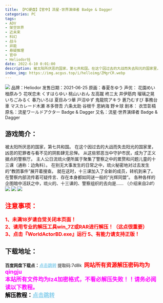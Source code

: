 ```yaml
---
title: 【PC硬盘】【官中】流星·世界演绎者 Badge & Dagger
categories: PC
tags:
- ADV
- 架空世界
- 近未来
- 科幻
- 战斗
- 异能
- 悬疑推理
- 官中
- Heliodor社
date: 2022-6-10 0:01:00
description: 被太阳所厌恶的国家，第七共和国。在这个因过去的大战而失去阳光的国家里，凶恶的犯罪者与看不见的阴影肆无忌惮。从这些邪恶当中守护市民，成为了正义据点的警察厅。主人公日流琉火便所属于聚集了警察之中的累赘和问题儿童的十三课（通称：边角料）。
index_img: https://img.acgus.top/i/helloimg/ZMgrCR.webp
---
```

![](https://img.acgus.top/i/helloimg/ZMgrCR.webp)
品牌：Heliodor
发售日期：2021-06-25
原画：春夏冬ゆう
声优： 花園めい 柚原みう 花咲恋未 くすはらゆい 桃山いおん 左高蹴 柊三太 井伊筋肉 瑠璃之晃 いちごみるく 春乃いろは 夏目みつ華 戸沼ゆず 鬼龍院アキラ 蒼乃むすび 事務台車 マスカレード木瀬 本多啓吾 六条太助 谷根千 恩納海 野☆球
剧本： 衣笠彰梧
原名：流星ワールドアクター Badge & Dagger
又名：流星·世界演绎者 Badge & Dagger

## 游戏简介：
被太阳所厌恶的国家，第七共和国。
在这个因过去的大战而失去阳光的国家里，凶恶的犯罪者与看不见的阴影肆无忌惮。
从这些邪恶当中守护市民，成为了正义据点的警察厅。
主人公日流琉火便所属于聚集了警察之中的累赘和问题儿童的十三课（通称：边角料）。
在别无大事发生的日常之中，琉火秘密地对过去发生的“教团事件”展开着搜查。
就在这时，十三课加入了全新的成员，转机到来了。
在警察内部流传着可疑传言、存在本身都如同谜一般的“光辉同盟”。
各种各样的企图暗中活跃之中，琉火的、十三课的、警察组织的去向是……
（介绍来自2df）
![](https://img.acgus.top/i/helloimg/ZMgKPP.webp)
![](https://img.acgus.top/i/helloimg/ZMgUn6.webp)
![](https://img.acgus.top/i/helloimg/ZMgg7n.webp)





## <font color=#FF0000 >注意事项：</font>
<font color=#FF0000 size=3><b>1、未满18岁请自觉关闭本页面！  
2、请用专业的解压工具win_7Z或RAR进行解压！（这点很重要）           
3、点击『WorldActorBD.exe』运行
5、有能力请支持正版！</b></font>

## 下载地址：
<b>百度网盘下载点：</b><a href="https://pan.baidu.com/s/1WX3n3n0eEsTgyTB1VPMxdQ?pwd=7d8k" style="color: #87CEEB;"><b>点击跳转</b></a> 提取码:7d8k
<a style="padding: 0" href="https://post.qingju.org/AD/"><img style="max-width:100%" src="https://img.acgus.top/i/2024/07/478f689b8021d8d499ab43d21acf137a.gif" alt=""></a>
<b><font color=#FF0000 size=4>网站所有资源解压密码均为</b></font><b><font color=#FF00FF size=4>qingju</font><font color=#FF0000 ></font></b><br><b><font color=#FF00FF size=4>本站所有文件均为lz4加密格式，不看必解压失败！！请务必阅读以下教程。</b></font><br><b><font color=#000 size=4>解压教程：</b><a href="https://post.qingju.org/tutorial/000/" style="color: #87CEEB;"><b>点击跳转</b></a>
